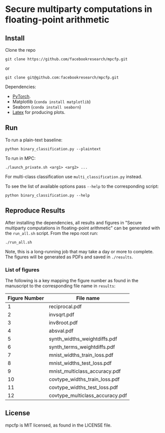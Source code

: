 # Secure multiparty computations in floating-point arithmetic

## Install

Clone the repo

```
git clone https://github.com/facebookresearch/mpcfp.git
```
or
```
git clone git@github.com:facebookresearch/mpcfp.git
```

Dependencies:

- [PyTorch](https://pytorch.org/get-started/locally/).
- Matplotlib (`conda install matplotlib`)
- Seaborn (`conda install seaborn`)
- [Latex](https://www.latex-project.org/get/) for producing plots.

## Run


To run a plain-text baseline:

```
python binary_classification.py --plaintext
```

To run in MPC:

```
./launch_private.sh <arg1> <arg2> ...
```

For multi-class classification use `multi_classification.py` instead.

To see the list of available options pass `--help` to the corresponding script:

```
python binary_classification.py --help
```

## Reproduce Results

After installing the dependencies, all results and figures in "Secure
multiparty computations in floating-point arithmetic" can be generated with the
`run_all.sh` script. From the repo root run:

```
./run_all.sh
```

Note, this is a long-running job that may take a day or more to complete. The
figures will be generated as PDFs and saved in `./results`.


### List of figures

The following is a key mapping the figure number as found in the manuscript to
the corresponding file name in `results`:

|Figure Number | File name
| --- | --- 
| 1 | reciprocal.pdf
| 2 | invsqrt.pdf
| 3 | inv8root.pdf
| 4 | absval.pdf
| 5 | synth_widths_weightdiffs.pdf
| 6 | synth_terms_weightdiffs.pdf
| 7 | mnist_widths_train_loss.pdf
| 8 | mnist_widths_test_loss.pdf
| 9 | mnist_multiclass_accuracy.pdf
| 10 | covtype_widths_train_loss.pdf
| 11 | covtype_widths_test_loss.pdf
| 12 | covtype_multiclass_accuracy.pdf


## License

mpcfp is MIT licensed, as found in the LICENSE file.
